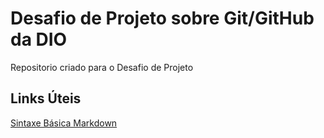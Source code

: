 # Desafio de Projeto sobre Git/GitHub da DIO
Repositorio criado para o Desafio de Projeto

## Links Úteis
[Sintaxe Básica Markdown](https://www.markdownguide.org/basic-syntax)
